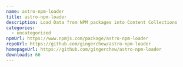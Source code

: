```yaml
---
name: astro-npm-loader
title: astro-npm-loader
description: Load Data from NPM packages into Content Collections
categories:
  - uncategorized
npmUrl: https://www.npmjs.com/package/astro-npm-loader
repoUrl: https://github.com/gingerchew/astro-npm-loader
homepageUrl: https://github.com/gingerchew/astro-npm-loader
downloads: 66
---
```

